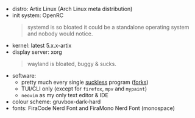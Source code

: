 - distro: Artix Linux (Arch Linux meta distribution)
- init system: OpenRC
	> systemd is so bloated it could be a standalone operating system and nobody would notice.
- kernel: latest 5.x.x-artix
- display server: xorg
	> wayland is bloated, buggy & sucks.
- software:
	- pretty much every single [suckless](https://suckless.org/) program ([forks](https://github.com/fr9ncis?tab=repositories))
	- TUI/CLI only (except for `firefox`, `mpv` and  `mypaint`)
	- `neovim` as my only text editor & IDE
- colour scheme: gruvbox-dark-hard
- fonts: FiraCode Nerd Font and FiraMono Nerd Font (monospace)
